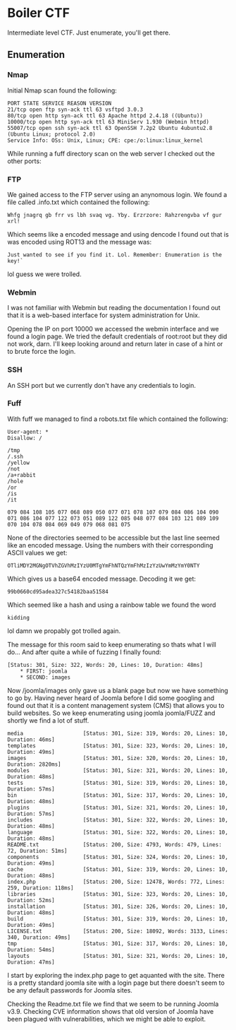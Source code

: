 # Boiler CTF

Intermediate level CTF. Just enumerate, you'll get there.

## Enumeration

### Nmap

Initial Nmap scan found the following:

```
PORT STATE SERVICE REASON VERSION
21/tcp open ftp syn-ack ttl 63 vsftpd 3.0.3
80/tcp open http syn-ack ttl 63 Apache httpd 2.4.18 ((Ubuntu))
10000/tcp open http syn-ack ttl 63 MiniServ 1.930 (Webmin httpd)
55007/tcp open ssh syn-ack ttl 63 OpenSSH 7.2p2 Ubuntu 4ubuntu2.8 (Ubuntu Linux; protocol 2.0)
Service Info: OSs: Unix, Linux; CPE: cpe:/o:linux:linux_kernel
```

While running a fuff directory scan on the web server I checked out the other
ports:

### FTP

We gained access to the FTP server using an anynomous login.
We found a file called .info.txt which contained the following:

```
Whfg jnagrq gb frr vs lbh svaq vg. Yby. Erzrzore: Rahzrengvba vf gur xrl!
```

Which seems like a encoded message and using dencode I found out that is
was encoded using ROT13 and the message was:

```
Just wanted to see if you find it. Lol. Remember: Enumeration is the key!`
```

lol guess we were trolled.

### Webmin

I was not familiar with Webmin but reading the documentation I found out that
it is a web-based interface for system administration for Unix.

Opening the IP on port 10000 we accessed the webmin interface and we found a
login page. We tried the default credentials of root:root but they did not
work, darn. I'll keep looking around and return later in case of a hint
or to brute force the login.

### SSH

An SSH port but we currently don't have any credentials to login.

### Fuff

With fuff we managed to find a robots.txt file which contained the following:

```
User-agent: *
Disallow: /

/tmp
/.ssh
/yellow
/not
/a+rabbit
/hole
/or
/is
/it

079 084 108 105 077 068 089 050 077 071 078 107 079 084 086 104 090 071 086 104 077 122 073 051 089 122 085 048 077 084 103 121 089 109 070 104 078 084 069 049 079 068 081 075
```

None of the directories seemed to be accessible but the last line seemed like
an encoded message. Using the numbers with their corresponding ASCII values we
get:

```
OTliMDY2MGNgOTVhZGVhMzIYzU0MTgYmFhNTQzYmFhMzIzYzUwYmMzYmY0NTY
```

Which gives us a base64 encoded message.
Decoding it we get:

```
99b0660cd95adea327c54182baa51584
```

Which seemed like a hash and using a rainbow table we found the word

```
kidding
```

lol damn we propably got trolled again.

The message for this room said to keep enumerating so thats what I will do...
And after quite a while of fuzzing I finally found:

```
[Status: 301, Size: 322, Words: 20, Lines: 10, Duration: 48ms]
    * FIRST: joomla
    * SECOND: images
```

Now /joomla/images only gave us a blank page but now we have something to go by.
Having never heard of Joomla before I did some googling and found out that it
is a content management system (CMS) that allows you to build websites. So we
keep enumerating using joomla joomla/FUZZ and shortly we find a lot of stuff.

```
media                   [Status: 301, Size: 319, Words: 20, Lines: 10, Duration: 46ms]
templates               [Status: 301, Size: 323, Words: 20, Lines: 10, Duration: 49ms]
images                  [Status: 301, Size: 320, Words: 20, Lines: 10, Duration: 2820ms]
modules                 [Status: 301, Size: 321, Words: 20, Lines: 10, Duration: 48ms]
tests                   [Status: 301, Size: 319, Words: 20, Lines: 10, Duration: 57ms]
bin                     [Status: 301, Size: 317, Words: 20, Lines: 10, Duration: 48ms]
plugins                 [Status: 301, Size: 321, Words: 20, Lines: 10, Duration: 57ms]
includes                [Status: 301, Size: 322, Words: 20, Lines: 10, Duration: 48ms]
language                [Status: 301, Size: 322, Words: 20, Lines: 10, Duration: 48ms]
README.txt              [Status: 200, Size: 4793, Words: 479, Lines: 72, Duration: 51ms]
components              [Status: 301, Size: 324, Words: 20, Lines: 10, Duration: 49ms]
cache                   [Status: 301, Size: 319, Words: 20, Lines: 10, Duration: 48ms]
index.php               [Status: 200, Size: 12478, Words: 772, Lines: 259, Duration: 118ms]
libraries               [Status: 301, Size: 323, Words: 20, Lines: 10, Duration: 52ms]
installation            [Status: 301, Size: 326, Words: 20, Lines: 10, Duration: 48ms]
build                   [Status: 301, Size: 319, Words: 20, Lines: 10, Duration: 49ms]
LICENSE.txt             [Status: 200, Size: 18092, Words: 3133, Lines: 340, Duration: 49ms]
tmp                     [Status: 301, Size: 317, Words: 20, Lines: 10, Duration: 54ms]
layouts                 [Status: 301, Size: 321, Words: 20, Lines: 10, Duration: 47ms]
```

I start by exploring the index.php page to get aquanted with the site. There is 
a pretty standard joomla site with a login page but there doesn't seem to be
any default passwords for Joomla sites.

Checking the Readme.txt file we find that we seem to be running Joomla v3.9.
Checking CVE information shows that old version of Joomla have been plagued with
vulnerabilities, which we might be able to exploit.
